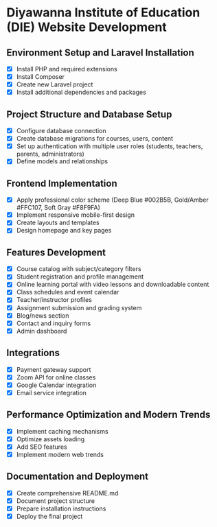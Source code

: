 # Diyawanna Institute of Education (DIE) Website Development

## Environment Setup and Laravel Installation
- [x] Install PHP and required extensions
- [x] Install Composer
- [x] Create new Laravel project
- [x] Install additional dependencies and packages

## Project Structure and Database Setup
- [x] Configure database connection
- [x] Create database migrations for courses, users, content
- [x] Set up authentication with multiple user roles (students, teachers, parents, administrators)
- [x] Define models and relationships

## Frontend Implementation
- [x] Apply professional color scheme (Deep Blue #002B5B, Gold/Amber #FFC107, Soft Gray #F8F9FA)
- [x] Implement responsive mobile-first design
- [x] Create layouts and templates
- [x] Design homepage and key pages

## Features Development
- [x] Course catalog with subject/category filters
- [x] Student registration and profile management
- [x] Online learning portal with video lessons and downloadable content
- [x] Class schedules and event calendar
- [x] Teacher/instructor profiles
- [x] Assignment submission and grading system
- [x] Blog/news section
- [x] Contact and inquiry forms
- [x] Admin dashboard

## Integrations
- [x] Payment gateway support
- [x] Zoom API for online classes
- [x] Google Calendar integration
- [x] Email service integration

## Performance Optimization and Modern Trends
- [x] Implement caching mechanisms
- [x] Optimize assets loading
- [x] Add SEO features
- [x] Implement modern web trends

## Documentation and Deployment
- [x] Create comprehensive README.md
- [x] Document project structure
- [x] Prepare installation instructions
- [x] Deploy the final project
